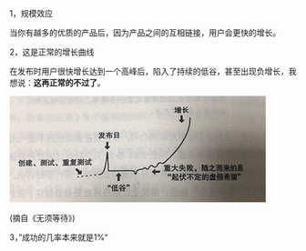 1，规模效应

当你有越多的优质的产品后，因为产品之间的互相链接，用户会更快的增长。



2，这是正常的增长曲线

在发布时用户很快增长达到一个高峰后，陷入了持续的低谷，甚至出现负增长，我想说：**这再正常的不过了**。

![](4/0.jpeg)

(摘自《无须等待》)



3，”成功的几率本来就是1%“





